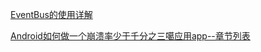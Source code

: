 [EventBus的使用详解]

[EventBus的使用详解]:http://blog.csdn.net/harvic880925/article/details/40660137
[Android如何做一个崩溃率少于千分之三噶应用app--章节列表]

[Android如何做一个崩溃率少于千分之三噶应用app--章节列表]:http://www.jianshu.com/p/94a05b996d78
